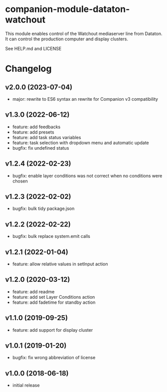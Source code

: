 # companion-module-dataton-watchout

This module enables control of the Watchout mediaserver line from Dataton.
It can control the production computer and display clusters.

See HELP.md and LICENSE

# Changelog

## v2.0.0 (2023-07-04)

* major: rewrite to ES6 syntax an rewrite for Companion v3 compatibility

## v1.3.0 (2022-06-12)

* feature: add feedbacks
* feature: add presets
* feature: add task status variables
* feature: task selection with dropdown menu and automatic update
* bugfix: fix undefined status

## v1.2.4 (2022-02-23)

* bugfix: enable layer conditions was not correct when no conditions were chosen
  
## v1.2.3 (2022-02-02)

* bugfix: bulk tidy package.json
  
## v1.2.2 (2022-02-22)

* bugfix: bulk replace system.emit calls

## v1.2.1 (2022-01-04)

* feature: allow relative values in setInput action

## v1.2.0 (2020-03-12)

* feature: add readme
* feature: add set Layer Conditions action
* feature: add fadetime for standby action

## v1.1.0 (2019-09-25)

* feature: add support for display cluster

## v1.0.1 (2019-01-20)

* bugfix: fix wrong abbreviation of license

## v1.0.0 (2018-06-18)

* initial release
